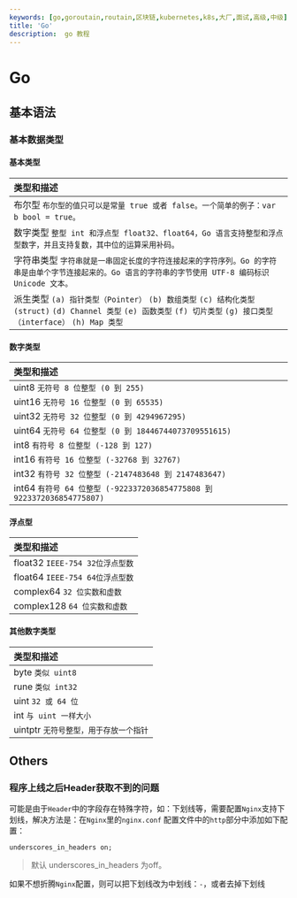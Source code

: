 ```yaml
---
keywords: [go,goroutain,routain,区块链,kubernetes,k8s,大厂,面试,高级,中级]
title: 'Go'
description:  go 教程
---
```


# Go

## 基本语法

### 基本数据类型

#### 基本类型

| 类型和描述                                                                                                                             |
|:----------------------------------------------------------------------------------------------------------------------------------|
| 布尔型 `布尔型的值只可以是常量 true 或者 false。一个简单的例子：var b bool = true。`                                                                        |
| 数字类型 `整型 int 和浮点型 float32、float64，Go 语言支持整型和浮点型数字，并且支持复数，其中位的运算采用补码。`                                                             |
| 字符串类型 `字符串就是一串固定长度的字符连接起来的字符序列。Go 的字符串是由单个字节连接起来的。Go 语言的字符串的字节使用 UTF-8 编码标识 Unicode 文本。`                                          |
| 派生类型 `(a) 指针类型（Pointer）` `(b) 数组类型` `(c) 结构化类型(struct)` `(d) Channel 类型` `(e) 函数类型` `(f) 切片类型` `(g) 接口类型（interface）` `(h) Map 类型` |

#### 数字类型

| 类型和描述                                                           |
|:----------------------------------------------------------------|
| uint8 `无符号 8 位整型 (0 到 255)`                                     |
| uint16 `无符号 16 位整型 (0 到 65535)`                                 |
| uint32 `无符号 32 位整型 (0 到 4294967295)`                            |
| uint64 `无符号 64 位整型 (0 到 18446744073709551615)`                  |
| int8 `有符号 8 位整型 (-128 到 127)`                                   |
| int16 `有符号 16 位整型 (-32768 到 32767)`                             |
| int32 `有符号 32 位整型 (-2147483648 到 2147483647)`                   |
| int64 `有符号 64 位整型 (-9223372036854775808 到 9223372036854775807)` |

#### 浮点型

| 类型和描述                      |
|:---------------------------|
| float32 `IEEE-754 32位浮点型数` |
| float64 `IEEE-754 64位浮点型数` |
| complex64 `32 位实数和虚数`      |
| complex128 `64 位实数和虚数`     |

#### 其他数字类型

| 类型和描述                    |
|:-------------------------|
| byte `类似 uint8`          |
| rune `类似 int32`          |
| uint `32 或 64 位`         |
| int `与 uint 一样大小`        |
| uintptr `无符号整型，用于存放一个指针` |

## Others

### 程序上线之后Header获取不到的问题

可能是由于`Header`中的字段存在特殊字符，如：下划线等，需要配置`Nginx`支持下划线，解决方法是：在`Nginx`里的`nginx.conf`
配置文件中的`http`部分中添加如下配置：

`underscores_in_headers on;`
> 默认 underscores_in_headers 为off。

如果不想折腾`Nginx`配置，则可以把下划线改为中划线：`-`，或者去掉下划线

###  
